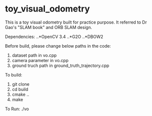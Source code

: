 # toy_visual_odometry
This is a toy visual odometry built for practice purpose. It referred to Dr Gao's "SLAM book" and ORB SLAM design.

Dependencies:
..*OpenCV 3.4
..*G2O
..*DBOW2

Before build,
please change below paths in the code:
1. dataset path in vo.cpp
2. camera parameter in vo.cpp
2. ground truch path in ground_truth_trajectory.cpp

To build:
1. git clone
2. cd build
3. cmake ..
4. make

To Run:
./vo
